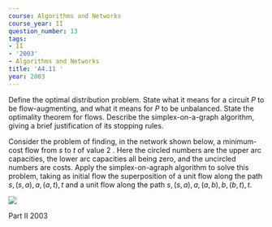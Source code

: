 ```yaml
---
course: Algorithms and Networks
course_year: II
question_number: 13
tags:
- II
- '2003'
- Algorithms and Networks
title: 'A4.11 '
year: 2003
---
```



Define the optimal distribution problem. State what it means for a circuit $P$ to be flow-augmenting, and what it means for $P$ to be unbalanced. State the optimality theorem for flows. Describe the simplex-on-a-graph algorithm, giving a brief justification of its stopping rules.

Consider the problem of finding, in the network shown below, a minimum-cost flow from $s$ to $t$ of value 2 . Here the circled numbers are the upper arc capacities, the lower arc capacities all being zero, and the uncircled numbers are costs. Apply the simplex-on-agraph algorithm to solve this problem, taking as initial flow the superposition of a unit flow along the path $s,(s, a), a,(a, t), t$ and a unit flow along the path $s,(s, a), a,(a, b), b,(b, t), t$.

![](https://cdn.mathpix.com/cropped/2022_04_28_0d8746da7e02e80c62e1g-08.jpg?height=523&width=753&top_left_y=519&top_left_x=228)

Part II 2003